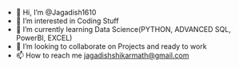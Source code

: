 - 👋 Hi, I’m @Jagadish1610
- 👀 I’m interested in Coding Stuff
- 🌱 I’m currently learning Data Science(PYTHON, ADVANCED SQL, PowerBI, EXCEL)
- 💞️ I’m looking to collaborate on Projects and ready to work 
- 📫 How to reach me jagadishshikarmath@gmail.com


<!---
Jagadish1610/Jagadish1610 is a ✨ special ✨ repository because its `README.md` (this file) appears on your GitHub profile.
You can click the Preview link to take a look at your changes.
--->
